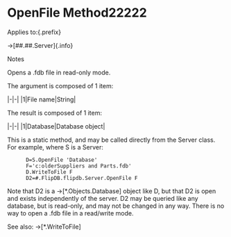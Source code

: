 # OpenFile Method22222

Applies to:{.prefix}

→[##.##.Server]{.info}

Notes

Opens a .fdb file in read-only mode.

The argument is composed of 1 item:

|-|-|
|1|File name|String|

The result is composed of 1 item:

|-|-|
|1|Database|Database object|

This is a static method, and may be called directly from the Server class. For example, where S is
a Server:

~~~
      D=S.OpenFile 'Database'
      F='c:olderSuppliers and Parts.fdb'
      D.WriteToFile F
      D2=#.FlipDB.flipdb.Server.OpenFile F
~~~

Note that D2 is a →[*.Objects.Database] object like D, but that D2 is open and exists
independently of the server.  D2 may be queried like any database, but is read-only, and may not
be changed in any way. There is no way to open a .fdb file in a read/write mode.

See also: →[*.WriteToFile]

